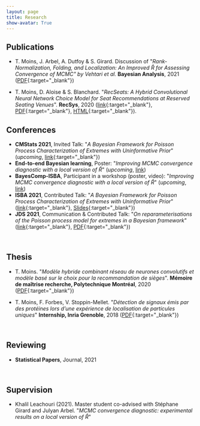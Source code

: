 ```yaml
---
layout: page
title: Research
show-avatar: True
---
```


## Publications

* T. Moins, J. Arbel, A. Dutfoy & S. Girard. Discussion of "*Rank-Normalization, Folding, and Localization: An Improved $\hat{R}$ for Assessing Convergence of MCMC" by Vehtari et al.* **Bayesian Analysis**, 2021 ([PDF](https://hal.inria.fr/hal-03222934){:target="_blank"})

* T. Moins, D. Aloise & S. Blanchard. "*RecSeats: A Hybrid Convolutional Neural Network Choice Model for Seat Recommendations at Reserved Seating Venues*". **RecSys**, 2020 ([link](https://recsys.acm.org/recsys20/){:target="_blank"}, [PDF](http://www.perceptionstudies.com/papers/Moins_2020.pdf){:target="_blank"}, [HTML](https://dl.acm.org/doi/fullHtml/10.1145/3383313.3412263){:target="_blank"}).


## Conferences

* **CMStats 2021**, Invited Talk: "*A Bayesian Framework for Poisson Process Characterization of Extremes with Uninformative Prior*" (*upcoming*, [link](http://www.cmstatistics.org/conferences.php){:target="_blank"})
* **End-to-end Bayesian learning**, Poster: "*Improving MCMC convergence diagnostic with a local version of $\hat{R}$*" (*upcoming*, [link](https://bayesatcirm.github.io/))
* **BayesComp-ISBA**, Participant in a workshop (poster, video): "*Improving MCMC convergence diagnostic with a local version of $\hat{R}$*" (*upcoming*, [link](https://bayescomp-isba.github.io/measuringquality.html))
* **ISBA 2021**, Contributed Talk: "*A Bayesian Framework for Poisson Process Characterization of Extremes with Uninformative Prior*" ([link](https://events.stat.uconn.edu/ISBA2021/){:target="_blank"}, [Slides](https://hal.inria.fr/hal-03347871/document){:target="_blank"}) 
* **JDS 2021**, Communication & Contributed Talk: "*On reparameterisations of the Poisson process model for extremes in a Bayesian framework*" ([link](https://jds2021.sciencesconf.org/){:target="_blank"}, [PDF](https://hal.inria.fr/hal-03264261/document){:target="_blank"})

<p>&nbsp;</p>


## Thesis

* T. Moins. "*Modèle hybride combinant réseau de neurones convolutifs et modèle basé sur le choix pour la recommandation de sièges*". **Mémoire de maîtrise recherche, Polytechnique Montréal**, 2020 ([PDF](https://publications.polymtl.ca/5336/){:target="_blank"})

* T. Moins, F. Forbes, V. Stoppin-Mellet. "*Détection de signaux émis par des protéines lors d’une expérience de localisation de particules uniques*" **Internship, Inria Grenoble**, 2018 ([PDF](https://hal.inria.fr/hal-02970036){:target="_blank"}) 

<p>&nbsp;</p>

## Reviewing

* **Statistical Papers**, Journal, 2021

<p>&nbsp;</p>


## Supervision

* Khalil Leachouri (2021). Master student co-advised with Stéphane Girard and Julyan Arbel. "*MCMC convergence diagnostic: experimental results on a local version of $\hat{R}$*"
